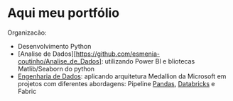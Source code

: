 # Aqui meu portfólio

Organizacão:
- Desenvolvimento Python
- [Analise de Dados][https://github.com/esmenia-coutinho/Analise_de_Dados]: utilizando Power BI e bliotecas Matlib/Seaborn do python
- [Engenharia de Dados]([url](https://github.com/esmenia-coutinho/engenharia_de_dados)): aplicando arquitetura Medallion da Microsoft em projetos com diferentes abordagens: Pipeline [Pandas]([url](https://github.com/esmenia-coutinho/teste)), [Databricks]([url](https://github.com/esmenia-coutinho/databricks)) e Fabric

